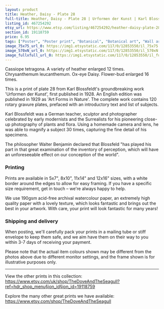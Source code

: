 ```yaml
---
layout: product
title: Heather, Daisy - Plate 28 
full-title: Heather, Daisy - Plate 28 | Urformen der Kunst | Karl Blossfeldt |  Botanical print, wall art, room decor, black & white, sepia, vintage
listing_id: 467254292
etsy_url: https://www.etsy.com/listing/467254292/heather-daisy-plate-28-urformen-der?utm_source=thedoveandtheseagull&utm_medium=api&utm_campaign=api
section_id: 19118759
price: 6.95
tags: ["Poster", "Poster print", "Botanical", "Botanical art", "Wall art", "Botanical poster", "Photograph", "Vintage", "Black and white", "Sepia", "Minimal", "High quality print", "Botanical print"]
image_75x75_url_0: https://img1.etsystatic.com/117/0/12853550/il_75x75.1095112993_iq8p.jpg
image_570xN_url_0: https://img1.etsystatic.com/117/0/12853550/il_570xN.1095112993_iq8p.jpg
image_fullxfull_url_0: https://img1.etsystatic.com/117/0/12853550/il_fullxfull.1095112993_iq8p.jpg
---
```

Cassiope tetragona. A variety of heather enlarged 12 times. 
Chrysanthemum leucanthemum. Ox-eye Daisy. Flower-bud enlarged 16 times.

This is a print of plate 28 from Karl Blossfeldt&#39;s groundbreaking work &#39;Urformen der Kunst&#39;, first published in 1928. An English edition was published in 1929 as &#39;Art Forms in Nature&#39;. The complete work contains 120 rotary gravure plates, prefaced with an introductory text and list of subjects.

Karl Blossfeldt was a German teacher, sculptor and photographer celebrated by early modernists and the Surrealists for his pioneering close-up photography of plants and flora. Using a homemade camera and lens, he was able to magnify a subject 30 times, capturing the fine detail of his specimens.

The philosopher Walter Benjamin declared that Blossfeld &quot;has played his part in that great examination of the inventory of perception, which will have an unforeseeable effect on our conception of the world&quot;. 

### Printing

Prints are available in 5x7&quot;, 8x10&quot;, 11x14&quot; and 12x16&quot; sizes, with a white border around the edges to allow for easy framing. If you have a specific size requirement, get in touch – we&#39;re always happy to help.

We use 190gsm acid-free archival watercolour paper, an extremely high quality paper with a lovely texture, which looks fantastic and brings out the best in your artwork. With care, your print will look fantastic for many years!

### Shipping and delivery

When posting, we&#39;ll carefully pack your prints in a mailing tube or stiff envelope to keep them safe, and we aim have them on their way to you within 3-7 days of receiving your payment.

Please note that the actual item colours shown may be different from the photos above due to different monitor settings, and the frame shown is for illustrative purposes only.

---

View the other prints in this collection: https://www.etsy.com/uk/shop/TheDoveAndTheSeagull?ref=hdr_shop_menu§ion_id§ion_id=19118759

Explore the many other great prints we have available: https://www.etsy.com/shop/TheDoveAndTheSeagull

